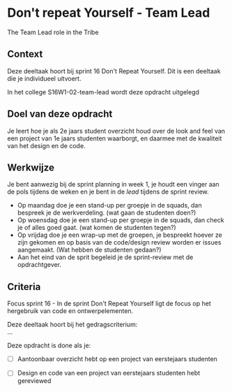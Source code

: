 
# Don't repeat Yourself - Team Lead

The Team Lead role in the Tribe 

## Context

Deze deeltaak hoort bij sprint 16 Don't Repeat Yourself. Dit is een deeltaak die je individueel uitvoert.

In het college S16W1-02-team-lead wordt deze opdracht uitgelegd


## Doel van deze opdracht

Je leert hoe je als 2e jaars student overzicht houd over de look and feel van een project van 1e jaars studenten waarborgt, en daarmee met de kwaliteit van het design en de code. 


## Werkwijze

Je bent aanwezig bij de sprint planning in week 1, je houdt een vinger aan de pols tijdens de weken en je bent in de _lead_ tijdens de sprint review. 

- Op maandag doe je een stand-up per groepje in de squads, dan bespreek je de werkverdeling. (wat gaan de studenten doen?)
- Op woensdag  doe je een stand-up per groepje in de squads, dan check je of alles goed gaat. (wat komen de studenten tegen?)
- Op vrijdag doe je een wrap-up met  de groepen, je bespreekt hoever ze zijn gekomen en op basis van de code/design review worden er issues aangemaakt. (Wat hebben de studenten gedaan?)
- Aan het eind van de sprit begeleid je de sprint-review met de opdrachtgever.

## Criteria

Focus sprint 16 -  In de sprint Don't Repeat Yourself ligt de focus op het hergebruik van code en ontwerpelementen.

Deze deeltaak hoort bij het gedragscriterium:  
...

Deze opdracht is done als je:

- [ ] Aantoonbaar overzicht hebt op een project van eerstejaars studenten
- [ ] Design en code van een project van eerstejaars studenten hebt gereviewed


